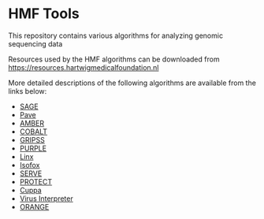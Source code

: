 # HMF Tools
This repository contains various algorithms for analyzing genomic sequencing data

Resources used by the HMF algorithms can be downloaded from https://resources.hartwigmedicalfoundation.nl

More detailed descriptions of the following algorithms are available from the links below:
 - [SAGE](./sage/README.md)
 - [Pave](./pave/README.md)
 - [AMBER](./amber/README.md)
 - [COBALT](./cobalt/README.md)
 - [GRIPSS](./gripss/README.md)
 - [PURPLE](./purple/README.md)
 - [Linx](./linx/README.md)
 - [Isofox](./isofox/README.md)
 - [SERVE](./serve/README.md)
 - [PROTECT](./protect/README.md)
 - [Cuppa](./cuppa/README.md)
 - [Virus Interpreter](./virus-interpreter/README.md)
 - [ORANGE](./orange/README.md)

